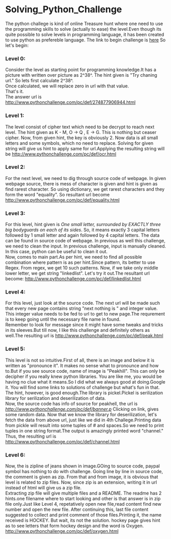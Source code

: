 # Solving_Python_Challenge
The python challege is kind of online Treasure hunt where one need to use the programming skills to solve (actually to ease) the level.Even though its quite possible to solve levels in programming language, it has been created to use python as prefereble language.
The link to begin challenge is [here](http://www.pythonchallenge.com/)
So let's begin:

### Level 0:
Consider the level as starting point for programming knowledge.It has a picture with written over picture as 2^38^. The hint given is "Try chaning url."
So lets first calculate 2^38^.  
Once calculated, we will replace zero in url with that value.  
That's it.   
The answer url is http://www.pythonchallenge.com/pc/def/274877906944.html

### Level 1:
The level consist of cipher text which need to be decrypt to reach next level. The hint given as K - M, O -> Q , E -> G. This is nothing but ceaser cipher. Now, from given hint, the key is obviously 2. 
Now data is all small letters and some symbols, which no need to replace. Solving for given string will give us hint to apply same for url.Applying the resulting string will be 
http://www.pythonchallenge.com/pc/def/ocr.html

### Level 2:
For the next level, we need to dig through source code of webpage. In given webpage source, there is mess of character is given and hint is given as find rarest character.
So using dictionary, we get rarest characters and they form the word "equality". So resultant url become
http://www.pythonchallenge.com/pc/def/equality.html

### Level 3:
For this level, hint given is <i>One small letter, surrounded by EXACTLY three big bodyguards on each of its sides</i>. So, it means exactly 3 capital letters followed by 1 small letter and again followed by 4 capital letters. The data can be found in source code of webpage. 
In previous as well this challenge, we need to clean the input. In previous challenge, input is manually cleaned. In this case, python can be useful to clean it out.   
Now, comes to main part.As per hint, we need to find all possible combination where pattern is as per hint.Since pattern, its better to use Regex. From regex, we get 10 such patterns. Now, if we take only middle lower letter, we get string "linkedlist". Let's try it out.The resultant url become: http://www.pythonchallenge.com/pc/def/linkedlist.html

### Level 4: 
For this level, just look at the source code. The next url will be made such that every new page contains string "next nothing is " and integer value. This integer value needs to be fed to url to get to new page.The requrement is to keep going until the necessary file name in found.    
Remember to look for message since it might have some tweaks and tricks in its sleeves.But till now, I like this challenge and definitely others as well.The resulting url is http://www.pythonchallenge.com/pc/def/peak.html

### Level 5:
This level is not so intuitive.First of all, there is an image and below it is written as "pronounce it". It makes no sense what to pronounce and how to.But if you see source code, name of image is "Peakhill". This can only be decipher if you really knew python libraries. You are like me, you would be having no clue what it means.So I did what we always good at doing.Google it. You will find some links to solutions of challenge but what's fun in that. The hint, however, is good enough.The library is pickel.Pickel is serilization library for serilization and deserilization of data.  
Now, the source code has info of source for peakhell, the url is <i> http://www.pythonchallenge.com/pc/def/banner.p</i> Clicking on link, gives some random data.
Now that we know the library for deserilization, let's fetch the data from above url, just like we did in 4th Challege.Printing data from pickle will result into some tuples of # and spaces.So we need to print tuples in one string format.The output is amazingly printed word "channel." Thus, the resulting url is http://www.pythonchallenge.com/pc/def/channel.html

### Level 6:
Now, the is zipline of jeans shown in image.GOing to source code, paypal symbol has nothing to do with challenge. Going line by line in source code, the comment is given as zip. From that and from image, it is obvious that level is related to zip files. Now, since zip is an extension, writing it in url instead of html will give us a zip file.  
Extracting zip file will give multiple files and a README. The readme has 2 hints.one filename where to start looking and other is that answer is in zip file only.Just like Level 4, repetatively open new file,read content find new number and open the new file. After continuing this, last file content suggested to collect and print comment of those files.Printing it, the name received is HOCKEY. But wait, its not the solution. hockey page gives hint as to see letters that form hockey design and the word is Oxygen. http://www.pythonchallenge.com/pc/def/oxygen.html